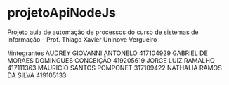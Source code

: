 # projetoApiNodeJs
Projeto aula de automação de processos do curso de sistemas de informação - Prof. Thiago Xavier Uninove Vergueiro

#integrantes
AUDREY GIOVANNI ANTONELO	417104929
GABRIEL DE MORAES DOMINGUES CONCEIÇÃO	419205619
JORGE LUIZ RAMALHO	417111363
MAURICIO SANTOS POMPONET	317109422
NATHALIA RAMOS DA SILVA	419105133
